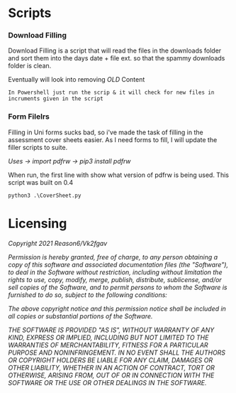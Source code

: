 # Scripts

### Download Filling

Download Filling is a script that will read the files in the downloads folder and sort them into the days date + file ext. so that the spammy downloads folder is clean. 

Eventually will look into removing *OLD* Content

```
In Powershell just run the scrip & it will check for new files in incruments given in the script
```

### Form Filelrs

Filling in Uni forms sucks bad, so i've made the task of filling in the assessment cover sheets easier. As I need forms to fill, I will update the filler scripts to suite.

*Uses -> import pdfrw -> pip3 install pdfrw* 

When run, the first line with show what version of pdfrw is being used. This script was built on 0.4

```
python3 .\CoverSheet.py
```


# Licensing

*Copyright 2021 Reason6/Vk2fgav*

*Permission is hereby granted, free of charge, to any person obtaining a copy of this software and associated documentation files (the "Software"), to deal in the Software without restriction, including without limitation the rights to use, copy, modify, merge, publish, distribute, sublicense, and/or sell copies of the Software, and to permit persons to whom the Software is furnished to do so, subject to the following conditions:*

*The above copyright notice and this permission notice shall be included in all copies or substantial portions of the Software.*

*THE SOFTWARE IS PROVIDED "AS IS", WITHOUT WARRANTY OF ANY KIND, EXPRESS OR IMPLIED, INCLUDING BUT NOT LIMITED TO THE WARRANTIES OF MERCHANTABILITY, FITNESS FOR A PARTICULAR PURPOSE AND NONINFRINGEMENT. IN NO EVENT SHALL THE AUTHORS OR COPYRIGHT HOLDERS BE LIABLE FOR ANY CLAIM, DAMAGES OR OTHER LIABILITY, WHETHER IN AN ACTION OF CONTRACT, TORT OR OTHERWISE, ARISING FROM, OUT OF OR IN CONNECTION WITH THE SOFTWARE OR THE USE OR OTHER DEALINGS IN THE SOFTWARE.*
